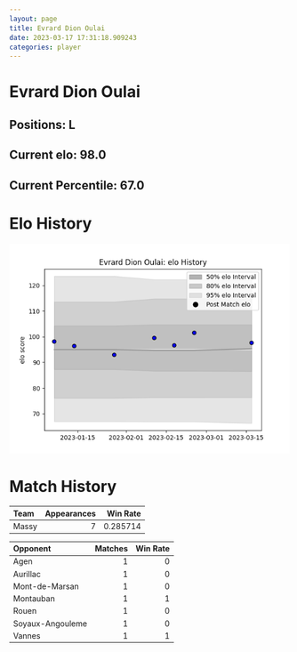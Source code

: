 ```yaml
---  
layout: page  
title: Evrard Dion Oulai  
date: 2023-03-17 17:31:18.909243  
categories: player  
---
```

# Evrard Dion Oulai

## Positions: L

## Current elo: 98.0

## Current Percentile: 67.0

# Elo History


![elo history](history_EvrardDionOulai.png)
# Match History


| Team   |   Appearances |   Win Rate |
|:-------|--------------:|-----------:|
| Massy  |             7 |   0.285714 |

| Opponent         |   Matches |   Win Rate |
|:-----------------|----------:|-----------:|
| Agen             |         1 |          0 |
| Aurillac         |         1 |          0 |
| Mont-de-Marsan   |         1 |          0 |
| Montauban        |         1 |          1 |
| Rouen            |         1 |          0 |
| Soyaux-Angouleme |         1 |          0 |
| Vannes           |         1 |          1 |